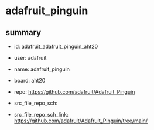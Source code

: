 # adafruit_pinguin
 
## summary 
* id: adafruit_adafruit_pinguin_aht20
* user: adafruit
* name: adafruit_pinguin
* board: aht20
* repo: https://github.com/adafruit/Adafruit_Pinguin



* src_file_repo_sch: 
* src_file_repo_sch_link: https://github.com/adafruit/Adafruit_Pinguin/tree/main/






